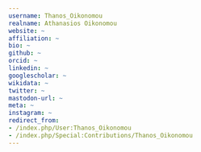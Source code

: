 ```yaml
---
username: Thanos_Oikonomou
realname: Athanasios Oikonomou
website: ~
affiliation: ~
bio: ~
github: ~
orcid: ~
linkedin: ~
googlescholar: ~
wikidata: ~
twitter: ~
mastodon-url: ~
meta: ~
instagram: ~
redirect_from:
- /index.php/User:Thanos_Oikonomou
- /index.php/Special:Contributions/Thanos_Oikonomou
---
```

